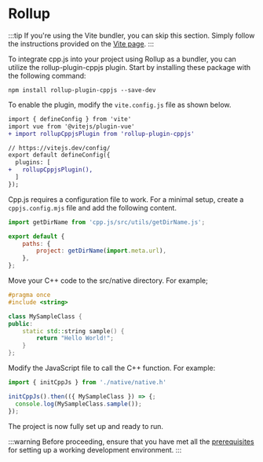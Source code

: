 # Rollup
:::tip
If you're using the Vite bundler, you can skip this section. Simply follow the instructions provided on the [Vite page](vite).
:::

To integrate cpp.js into your project using Rollup as a bundler, you can utilize the rollup-plugin-cppjs plugin. Start by installing these package with the following command:

```shell npm2yarn
npm install rollup-plugin-cppjs --save-dev
```

To enable the plugin, modify the `vite.config.js` file as shown below.

```diff title="vite.config.js"
import { defineConfig } from 'vite'
import vue from '@vitejs/plugin-vue'
+ import rollupCppjsPlugin from 'rollup-plugin-cppjs'

// https://vitejs.dev/config/
export default defineConfig({
  plugins: [
+   rollupCppjsPlugin(),
  ]
});
```

Cpp.js requires a configuration file to work. For a minimal setup, create a `cppjs.config.mjs` file and add the following content.

```js title="cppjs.config.mjs"
import getDirName from 'cpp.js/src/utils/getDirName.js';

export default {
    paths: {
        project: getDirName(import.meta.url),
    },
};
```

Move your C++ code to the src/native directory. For example;

```cpp title="src/native/MySampleClass.h"
#pragma once
#include <string>

class MySampleClass {
public:
    static std::string sample() {
        return "Hello World!";
    }
};
```

Modify the JavaScript file to call the C++ function. For example:
```js
import { initCppJs } from './native/native.h'

initCppJs().then(({ MySampleClass }) => {;
  console.log(MySampleClass.sample());
});
```

The project is now fully set up and ready to run.

:::warning
Before proceeding, ensure that you have met all the [prerequisites](/docs/guide/getting-started/prerequisites) for setting up a working development environment.
:::
